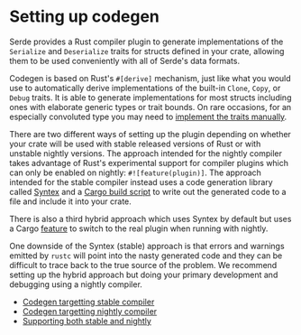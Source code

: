 # Setting up codegen

Serde provides a Rust compiler plugin to generate implementations of the
`Serialize` and `Deserialize` traits for structs defined in your crate, allowing
them to be used conveniently with all of Serde's data formats.

Codegen is based on Rust's `#[derive]` mechanism, just like what you would use
to automatically derive implementations of the built-in `Clone`, `Copy`, or
`Debug` traits. It is able to generate implementations for most structs
including ones with elaborate generic types or trait bounds. On rare occasions,
for an especially convoluted type you may need to [implement the traits
manually](custom-serialization.md).

There are two different ways of setting up the plugin depending on whether your
crate will be used with stable released versions of Rust or with unstable
nightly versions. The approach intended for the nightly compiler takes advantage
of Rust's experimental support for compiler plugins which can only be enabled on
nightly: `#![feature(plugin)]`. The approach intended for the stable compiler
instead uses a code generation library called
[Syntex](https://github.com/serde-rs/syntex) and a [Cargo build
script](http://doc.crates.io/build-script.html) to write out the generated code
to a file and include it into your crate.

There is also a third hybrid approach which uses Syntex by default but uses a
Cargo [feature](http://doc.crates.io/manifest.html#the-features-section) to
switch to the real plugin when running with nightly.

One downside of the Syntex (stable) approach is that errors and warnings emitted
by `rustc` will point into the nasty generated code and they can be difficult to
trace back to the true source of the problem. We recommend setting up the hybrid
approach but doing your primary development and debugging using a nightly
compiler.

* [Codegen targetting stable compiler](codegen-stable.md)
* [Codegen targetting nightly compiler](codegen-nightly.md)
* [Supporting both stable and nightly](codegen-hybrid.md)
